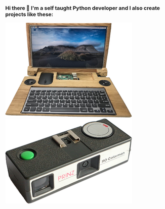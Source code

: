 ### Hi there 👋 I'm a self taught Python developer and I also create projects like these:
![OakPi Laptop](https://github.com/RasPiPkr/martinparkers/blob/master/img/OakPi400.png)![1970's Camera Upgrade to Digital with Bluetooth and Wifi with capabilty to email picture directly from shot](https://github.com/RasPiPkr/martinparkers/blob/master/img/piCamera400.png)
<!--
**RasPiPkr/RasPiPkr** is a ✨ _special_ ✨ repository because its `README.md` (this file) appears on your GitHub profile.

Here are some ideas to get you started:

- 🔭 I’m currently working on ...
- 🌱 I’m currently learning ...
- 👯 I’m looking to collaborate on ...
- 🤔 I’m looking for help with ...
- 💬 Ask me about ...
- 📫 How to reach me: ...
- 😄 Pronouns: ...
- ⚡ Fun fact: ...
-->
